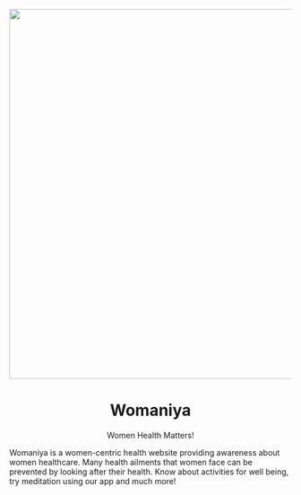 <p align="center">
 <img src="HealthiHer/img/Light Blue and Orange Illustration Medical Facebook Cover.png" width="660px">
</p>
<h1 align="center">
	Womaniya
</h1>

<p align="center">
Women Health Matters!
</p>

Womaniya is a women-centric health website providing awareness about women healthcare. Many health ailments that women face can be prevented by looking after their health. Know about activities for well being, try meditation using our app and much more!
